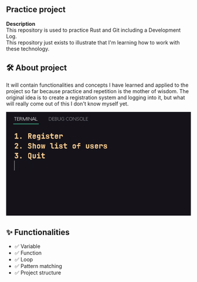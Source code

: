 ## Practice project

**Description**  
This repository is used to practice Rust and Git
including a Development Log.<br>This repository just exists to illustrate that I'm learning how to work with these technology.


## 🛠️ About project
It will contain functionalities and concepts I have learned and applied to the project so far
because practice and repetition is the mother of wisdom.
The original idea is to create a registration system and logging into it, 
but what will really come out of this I don't know myself yet.

![Demo](https://github.com/JustMipe/Practice/blob/main/assets/0123.gif)


## ✨ Functionalities 
- ✅ Variable
- ✅ Function
- ✅ Loop
- ✅ Pattern matching
- ✅ Project structure 
